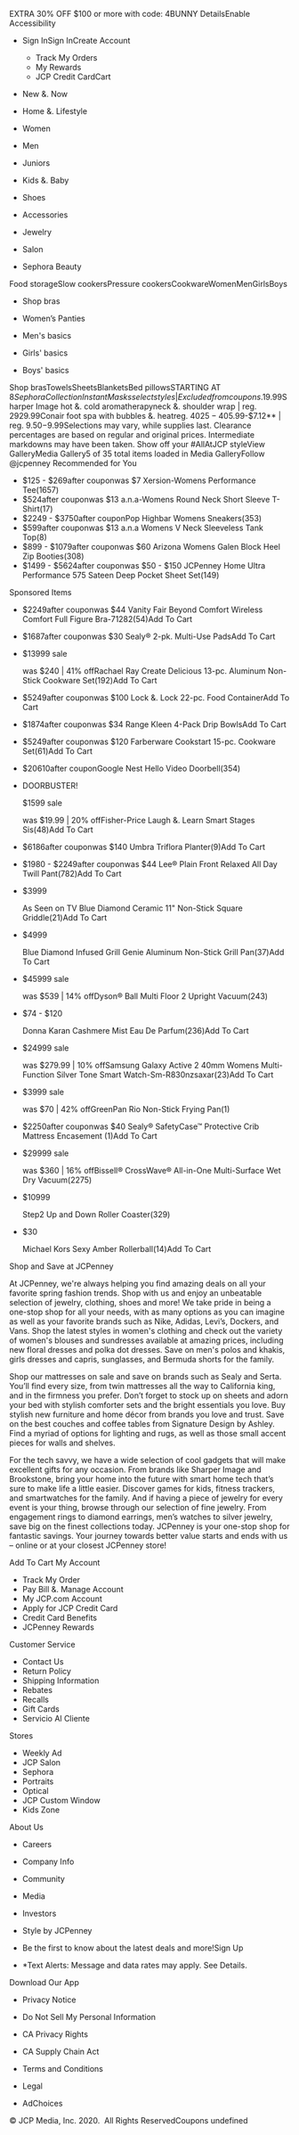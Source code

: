 EXTRA 30% OFF $100 or more with code: 4BUNNY DetailsEnable Accessibility

*   Sign InSign InCreate Account
    *   Track My Orders
    *   My Rewards
    *   JCP Credit CardCart

*   New &. Now
*   Home &. Lifestyle
*   Women
*   Men
*   Juniors
*   Kids &. Baby
*   Shoes
*   Accessories
*   Jewelry
*   Salon
*   Sephora Beauty

Food storageSlow cookersPressure cookersCookwareWomenMenGirlsBoys 

*   Shop bras

*   Women’s Panties
    
*   Men's basics
    
*   Girls' basics
    
*   Boys' basics
    

Shop brasTowelsSheetsBlanketsBed pillowsSTARTING AT $8Sephora Collection Instant Masksselect styles | Excluded from coupons.$19.99Sharper Image hot &. cold aromatherapyneck &. shoulder wrap | reg. $29$29.99Conair foot spa with bubbles &. heatreg. $4025-40% OFFNailcare**$5.99-$7.12** | reg. $9.50-$9.99Selections may vary, while supplies last. Clearance percentages are based on regular and original prices. Intermediate markdowns may have been taken. Show off your #AllAtJCP styleView GalleryMedia Gallery5 of 35 total items loaded in Media GalleryFollow @jcpenney Recommended for You

*   $125 - $269after couponwas $7 Xersion-Womens Performance Tee(1657)
*   $524after couponwas $13 a.n.a-Womens Round Neck Short Sleeve T-Shirt(17)
*   $2249 - $3750after couponPop Highbar Womens Sneakers(353)
*   $599after couponwas $13 a.n.a Womens V Neck Sleeveless Tank Top(8)
*   $899 - $1079after couponwas $60 Arizona Womens Galen Block Heel Zip Booties(308)
*   $1499 - $5624after couponwas $50 - $150 JCPenney Home Ultra Performance 575 Sateen Deep Pocket Sheet Set(149)

Sponsored Items

*   $2249after couponwas $44 Vanity Fair Beyond Comfort Wireless Comfort Full Figure Bra-71282(54)Add To Cart
*   $1687after couponwas $30 Sealy® 2-pk. Multi-Use PadsAdd To Cart
*   $13999 sale
    
    was $240 | 41% offRachael Ray Create Delicious 13-pc. Aluminum Non-Stick Cookware Set(192)Add To Cart
*   $5249after couponwas $100 Lock &. Lock 22-pc. Food ContainerAdd To Cart
*   $1874after couponwas $34 Range Kleen 4-Pack Drip BowlsAdd To Cart
*   $5249after couponwas $120 Farberware Cookstart 15-pc. Cookware Set(61)Add To Cart
*   $20610after couponGoogle Nest Hello Video Doorbell(354)
*   DOORBUSTER!
    
    $1599 sale
    
    was $19.99 | 20% offFisher-Price Laugh &. Learn Smart Stages Sis(48)Add To Cart
*   $6186after couponwas $140 Umbra Triflora Planter(9)Add To Cart
*   $1980 - $2249after couponwas $44 Lee® Plain Front Relaxed All Day Twill Pant(782)Add To Cart
*   $3999
    
    As Seen on TV Blue Diamond Ceramic 11" Non-Stick Square Griddle(21)Add To Cart
*   $4999
    
    Blue Diamond Infused Grill Genie Aluminum Non-Stick Grill Pan(37)Add To Cart
*   $45999 sale
    
    was $539 | 14% offDyson® Ball Multi Floor 2 Upright Vacuum(243)
*   $74 - $120
    
    Donna Karan Cashmere Mist Eau De Parfum(236)Add To Cart
*   $24999 sale
    
    was $279.99 | 10% offSamsung Galaxy Active 2 40mm Womens Multi-Function Silver Tone Smart Watch-Sm-R830nzsaxar(23)Add To Cart
*   $3999 sale
    
    was $70 | 42% offGreenPan Rio Non-Stick Frying Pan(1)
*   $2250after couponwas $40 Sealy® SafetyCase™ Protective Crib Mattress Encasement (1)Add To Cart
*   $29999 sale
    
    was $360 | 16% offBissell® CrossWave® All-in-One Multi-Surface Wet Dry Vacuum(2275)
*   $10999
    
    Step2 Up and Down Roller Coaster(329)
*   $30
    
    Michael Kors Sexy Amber Rollerball(14)Add To Cart

Shop and Save at JCPenney

At JCPenney, we're always helping you find amazing deals on all your favorite spring fashion trends. Shop with us and enjoy an unbeatable selection of jewelry, clothing, shoes and more! We take pride in being a one-stop shop for all your needs, with as many options as you can imagine as well as your favorite brands such as Nike, Adidas, Levi’s, Dockers, and Vans. Shop the latest styles in women's clothing and check out the variety of women's blouses and sundresses available at amazing prices, including new floral dresses and polka dot dresses. Save on men's polos and khakis, girls dresses and capris, sunglasses, and Bermuda shorts for the family.

  

Shop our mattresses on sale and save on brands such as Sealy and Serta. You’ll find every size, from twin mattresses all the way to California king, and in the firmness you prefer. Don’t forget to stock up on sheets and adorn your bed with stylish comforter sets and the bright essentials you love. Buy stylish new furniture and home décor from brands you love and trust. Save on the best couches and coffee tables from Signature Design by Ashley. Find a myriad of options for lighting and rugs, as well as those small accent pieces for walls and shelves.

  

For the tech savvy, we have a wide selection of cool gadgets that will make excellent gifts for any occasion. From brands like Sharper Image and Brookstone, bring your home into the future with smart home tech that’s sure to make life a little easier. Discover games for kids, fitness trackers, and smartwatches for the family. And if having a piece of jewelry for every event is your thing, browse through our selection of fine jewelry. From engagement rings to diamond earrings, men’s watches to silver jewelry, save big on the finest collections today. JCPenney is your one-stop shop for fantastic savings. Your journey towards better value starts and ends with us – online or at your closest JCPenney store!

  
  
Add To Cart My Account

*   Track My Order
*   Pay Bill &. Manage Account
*   My JCP.com Account
*   Apply for JCP Credit Card
*   Credit Card Benefits
*   JCPenney Rewards

Customer Service

*   Contact Us
*   Return Policy
*   Shipping Information
*   Rebates
*   Recalls
*   Gift Cards
*   Servicio Al Cliente

Stores

*   Weekly Ad
*   JCP Salon
*   Sephora
*   Portraits
*   Optical
*   JCP Custom Window
*   Kids Zone

About Us

*   Careers
*   Company Info
*   Community
*   Media
*   Investors
*   Style by JCPenney

*   Be the first to know about the latest deals and more!Sign Up
*   \*Text Alerts: Message and data rates may apply. See Details.

Download Our App

*   Privacy Notice
*   Do Not Sell My Personal Information
*   CA Privacy Rights
*   CA Supply Chain Act

*   Terms and Conditions
*   Legal
*   AdChoices

© JCP Media, Inc. 2020.  All Rights ReservedCoupons undefined